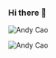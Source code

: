### Hi there 👋

<!--
**Twiceconfigure/Twiceconfigure** is a ✨ _special_ ✨ repository because its `README.md` (this file) appears on your GitHub profile.

Here are some ideas to get you started:

- 🔭 I’m currently working on ...
- 🌱 I’m currently learning ...
- 👯 I’m looking to collaborate on ...
- 🤔 I’m looking for help with ...
- 💬 Ask me about ...
- 📫 How to reach me: ...
- 😄 Pronouns: ...
- ⚡ Fun fact: ...
-->

![Andy Cao](https://user-images.githubusercontent.com/103855763/163723465-059a2360-7c50-4457-8f70-bd8d0bc42df2.gif)

![Andy Cao](https://user-images.githubusercontent.com/103855763/163723471-f8d2ae4a-d7a0-4930-a151-06ef4d733528.gif)
